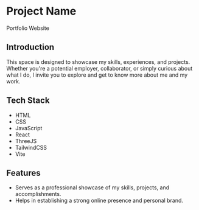 # Project Name
Portfolio Website


## Introduction
This space is designed to showcase my skills, experiences, and projects. Whether you're a potential employer, collaborator, or simply curious about what I do, I invite you to explore and get to know more about me and my work.
 

## Tech Stack
- HTML
- CSS
- JavaScript
- React
- ThreeJS
- TailwindCSS
- Vite


## Features
- Serves as a professional showcase of my skills, projects, and accomplishments.
- Helps in establishing a strong online presence and personal brand.
